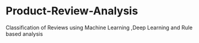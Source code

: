 # Product-Review-Analysis
Classification of Reviews using Machine Learning ,Deep Learning and Rule based analysis
